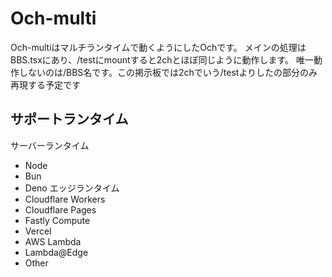 # Och-multi

Och-multiはマルチランタイムで動くようにしたOchです。
メインの処理はBBS.tsxにあり、/testにmountすると2chとほぼ同じように動作します。
唯一動作しないのは/BBS名です。この掲示板では2chでいう/testよりしたの部分のみ再現する予定です
## サポートランタイム
サーバーランタイム
- Node
- Bun
- Deno
エッジランタイム
- Cloudflare Workers
- Cloudflare Pages
- Fastly Compute
- Vercel
- AWS Lambda
- Lambda@Edge
- Other